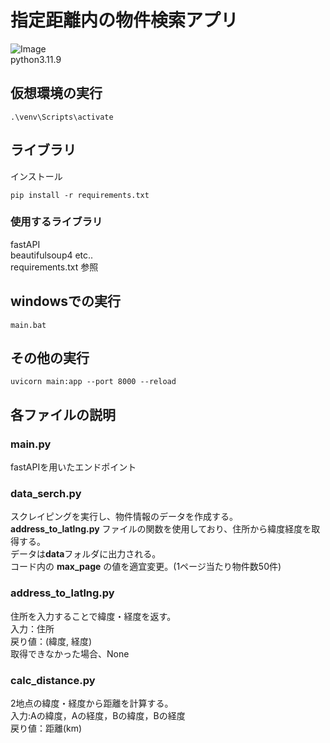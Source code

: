 # 指定距離内の物件検索アプリ
![Image](https://github.com/user-attachments/assets/12da2b16-a0ff-4b3d-ab42-4dcb89c5f3a0)  
python3.11.9  

## 仮想環境の実行
```
.\venv\Scripts\activate
```
  
## ライブラリ
インストール  
```
pip install -r requirements.txt
```
### 使用するライブラリ
fastAPI  
beautifulsoup4
etc..  
requirements.txt 参照

## windowsでの実行
```
main.bat
```

## その他の実行
```
uvicorn main:app --port 8000 --reload
```

## 各ファイルの説明
### main.py
fastAPIを用いたエンドポイント
### data_serch.py
スクレイピングを実行し、物件情報のデータを作成する。  
**address_to_latlng.py** ファイルの関数を使用しており、住所から緯度経度を取得する。  
データは**data**フォルダに出力される。  
コード内の **max_page** の値を適宜変更。(1ページ当たり物件数50件)  
### address_to_latlng.py
住所を入力することで緯度・経度を返す。  
入力：住所  
戻り値：(緯度, 経度)  
取得できなかった場合、None
### calc_distance.py
2地点の緯度・経度から距離を計算する。  
入力:Aの緯度，Aの経度，Bの緯度，Bの経度  
戻り値：距離(km)